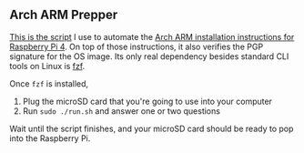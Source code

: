 ## Arch ARM Prepper

[This is the script](run.sh) I use to automate the [Arch ARM installation instructions for Raspberry Pi 4][arch-arm].
On top of those instructions, it also verifies the PGP signature for the OS image. Its only real dependency besides
standard CLI tools on Linux is [fzf][fzf].

Once `fzf` is installed,

1. Plug the microSD card that you're going to use into your computer
2. Run `sudo ./run.sh` and answer one or two questions

Wait until the script finishes, and your microSD card should be ready to pop into the Raspberry Pi.

[arch-arm]: https://archlinuxarm.org/platforms/armv8/broadcom/raspberry-pi-4
[fzf]: https://github.com/junegunn/fzf
